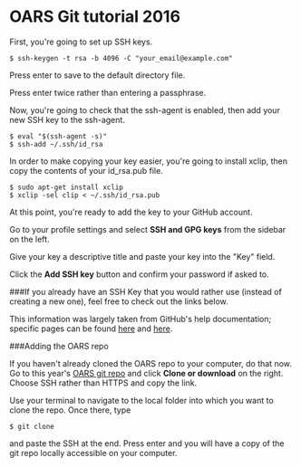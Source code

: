 # OARS Git tutorial 2016

First, you're going to set up SSH keys.

```
$ ssh-keygen -t rsa -b 4096 -C "your_email@example.com"
```

Press enter to save to the default directory file.

Press enter twice rather than entering a passphrase.

Now, you're going to check that the ssh-agent is enabled, then add your new SSH key to the ssh-agent.
```
$ eval "$(ssh-agent -s)"
$ ssh-add ~/.ssh/id_rsa
```

In order to make copying your key easier, you're going to install xclip, then copy the contents of your id_rsa.pub file.
```
$ sudo apt-get install xclip
$ xclip -sel clip < ~/.ssh/id_rsa.pub
```
At this point, you're ready to add the key to your GitHub account.

Go to your profile settings and select **SSH and GPG keys** from the sidebar on the left.

Give your key a descriptive title and paste your key into the "Key" field.

Click the **Add SSH key** button and confirm your password if asked to.

###If you already have an SSH Key that you would rather use (instead of creating a new one), feel free to check out the links below.

This information was largely taken from GitHub's help documentation; specific pages can be found [here](https://help.github.com/articles/generating-a-new-ssh-key-and-adding-it-to-the-ssh-agent/) and [here](https://help.github.com/articles/adding-a-new-ssh-key-to-your-github-account/).

###Adding the OARS repo

If you haven't already cloned the OARS repo to your computer, do that now. Go to this year's [OARS git repo](https://github.com/olin-robotic-sailing/oars-roboboat) and click **Clone or download** on the right. Choose SSH rather than HTTPS and copy the link.

Use your terminal to navigate to the local folder into which you want to clone the repo. Once there, type
```
$ git clone 
```
and paste the SSH at the end. Press enter and you will have a copy of the git repo locally accessible on your computer.